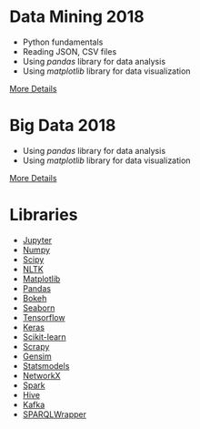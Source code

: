 # Data Mining 2018

 * Python fundamentals 
 * Reading JSON, CSV files
 * Using *pandas* library for data analysis
 * Using *matplotlib* library for data visualization

[More Details](./DataMining/README.md)

# Big Data 2018

 * Using *pandas* library for data analysis
 * Using *matplotlib* library for data visualization

[More Details](./BigData/README.md)

# Libraries
 * [Jupyter](https://github.com/jupyter/jupyter)
 * [Numpy](https://github.com/numpy/numpy)
 * [Scipy](https://github.com/scipy/scipy)
 * [NLTK](https://github.com/nltk/nltk)
 * [Matplotlib](https://github.com/matplotlib/matplotlib)
 * [Pandas](https://github.com/pandas-dev/pandas)
 * [Bokeh](https://github.com/bokeh/bokeh)
 * [Seaborn](https://github.com/mwaskom/seaborn)
 * [Tensorflow](https://github.com/tensorflow/tensorflow)
 * [Keras](https://github.com/keras-team/keras)
 * [Scikit-learn](https://github.com/scikit-learn/scikit-learn)
 * [Scrapy](https://github.com/scrapy/scrapy)
 * [Gensim](https://github.com/RaRe-Technologies/gensim)
 * [Statsmodels](https://github.com/statsmodels/statsmodels)
 * [NetworkX](https://github.com/networkx/networkx)
 * [Spark](https://github.com/apache/spark)
 * [Hive](https://github.com/apache/hive)
 * [Kafka](https://github.com/apache/kafka)
 * [SPARQLWrapper](https://github.com/rdflib/sparqlwrapper)
